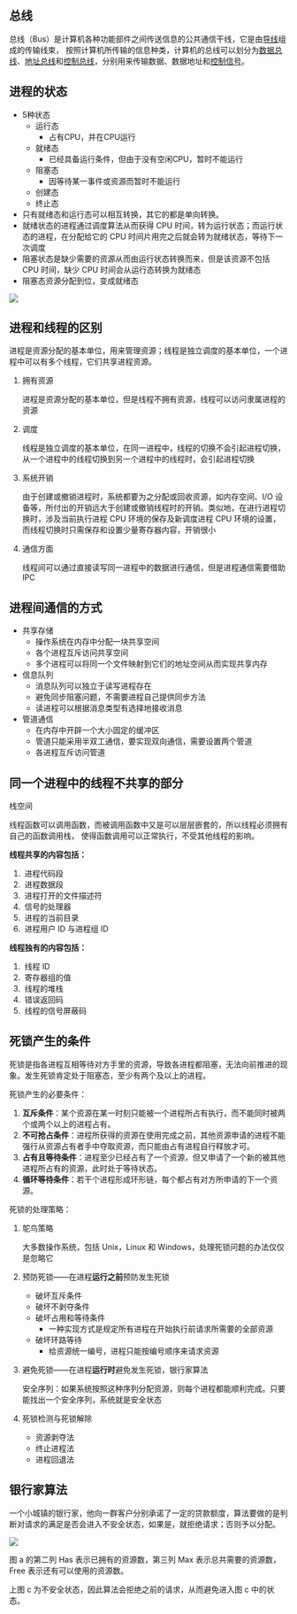 ## 总线

总线（Bus）是计算机各种功能部件之间传送信息的公共通信干线，它是由[导线](https://baike.baidu.com/item/导线/1413914)组成的传输线束， 按照计算机所传输的信息种类，计算机的总线可以划分为[数据总线](https://baike.baidu.com/item/数据总线/272650)、[地址总线](https://baike.baidu.com/item/地址总线/4307936)和[控制总线](https://baike.baidu.com/item/控制总线/272568)，分别用来传输数据、数据地址和[控制信号](https://baike.baidu.com/item/控制信号/10329713)。

## 进程的状态

* 5种状态
  * 运行态
    * 占有CPU，并在CPU运行
  * 就绪态
    * 已经具备运行条件，但由于没有空闲CPU，暂时不能运行
  * 阻塞态
    * 因等待某一事件或资源而暂时不能运行
  * 创建态
  * 终止态
* 只有就绪态和运行态可以相互转换，其它的都是单向转换。
* 就绪状态的进程通过调度算法从而获得 CPU 时间，转为运行状态；而运行状态的进程，在分配给它的 CPU 时间片用完之后就会转为就绪状态，等待下一次调度
* 阻塞状态是缺少需要的资源从而由运行状态转换而来，但是该资源不包括 CPU 时间，缺少 CPU 时间会从运行态转换为就绪态
* 阻塞态资源分配到位，变成就绪态

![](https://cs-notes-1256109796.cos.ap-guangzhou.myqcloud.com/ProcessState.png)

## 进程和线程的区别

进程是资源分配的基本单位，用来管理资源；线程是独立调度的基本单位，一个进程中可以有多个线程，它们共享进程资源。

1. 拥有资源

   进程是资源分配的基本单位，但是线程不拥有资源，线程可以访问隶属进程的资源

2. 调度

   线程是独立调度的基本单位，在同一进程中，线程的切换不会引起进程切换，从一个进程中的线程切换到另一个进程中的线程时，会引起进程切换

3. 系统开销

   由于创建或撤销进程时，系统都要为之分配或回收资源，如内存空间、I/O 设备等，所付出的开销远大于创建或撤销线程时的开销。类似地，在进行进程切换时，涉及当前执行进程 CPU 环境的保存及新调度进程 CPU 环境的设置，而线程切换时只需保存和设置少量寄存器内容，开销很小

4. 通信方面

   线程间可以通过直接读写同一进程中的数据进行通信，但是进程通信需要借助 IPC

## 进程间通信的方式

* 共享存储
  * 操作系统在内存中分配一块共享空间
  * 各个进程互斥访问共享空间
  * 多个进程可以将同一个文件映射到它们的地址空间从而实现共享内存
* 信息队列
  * 消息队列可以独立于读写进程存在
  * 避免同步阻塞问题，不需要进程自己提供同步方法
  * 读进程可以根据消息类型有选择地接收消息
* 管道通信
  * 在内存中开辟一个大小固定的缓冲区
  * 管道只能采用半双工通信，要实现双向通信，需要设置两个管道
  * 各进程互斥访问管道

## 同一个进程中的线程不共享的部分

栈空间

线程函数可以调用函数，而被调用函数中又是可以层层嵌套的，所以线程必须拥有自己的函数调用栈， 使得函数调用可以正常执行，不受其他线程的影响。

**线程共享的内容包括：**

1. ​    进程代码段  
2. ​    进程数据段  
3. ​    进程打开的文件描述符 
4. ​    信号的处理器  
5. ​    进程的当前目录
6. ​    进程用户 ID 与进程组 ID   

**线程独有的内容包括：**

1. ​    线程 ID  
2. ​    寄存器组的值  
3. ​    线程的堆栈  
4. ​    错误返回码  
5. ​    线程的信号屏蔽码

## 死锁产生的条件

死锁是指各进程互相等待对方手里的资源，导致各进程都阻塞，无法向前推进的现象。发生死锁肯定处于阻塞态，至少有两个及以上的进程。

死锁产生的必要条件：

1. **互斥条件**：某个资源在某一时刻只能被一个进程所占有执行，而不能同时被两个或两个以上的进程占有。
2. **不可抢占条件**：进程所获得的资源在使用完成之前，其他资源申请的进程不能强行从资源占有者手中夺取资源，而只能由占有进程自行释放才可。
3. **占有且等待条件**：进程至少已经占有了一个资源，但又申请了一个新的被其他进程所占有的资源，此时处于等待状态。
4. **循环等待条件**：若干个进程形成环形链，每个都占有对方所申请的下一个资源。

死锁的处理策略：

1. 鸵鸟策略

   大多数操作系统，包括 Unix，Linux 和 Windows，处理死锁问题的办法仅仅是忽略它

2. 预防死锁——在进程**运行之前**预防发生死锁
   * 破坏互斥条件
   * 破坏不剥夺条件
   * 破坏占用和等待条件
     * 一种实现方式是规定所有进程在开始执行前请求所需要的全部资源
   * 破坏环路等待
     * 给资源统一编号，进程只能按编号顺序来请求资源

3. 避免死锁——在进程**运行时**避免发生死锁，银行家算法

   安全序列：如果系统按照这种序列分配资源，则每个进程都能顺利完成。只要能找出一个安全序列，系统就是安全状态


4. 死锁检测与死锁解除
   - 资源剥夺法
   - 终止进程法
   - 进程回退法

## 银行家算法

一个小城镇的银行家，他向一群客户分别承诺了一定的贷款额度，算法要做的是判断对请求的满足是否会进入不安全状态，如果是，就拒绝请求；否则予以分配。

![](https://cs-notes-1256109796.cos.ap-guangzhou.myqcloud.com/d160ec2e-cfe2-4640-bda7-62f53e58b8c0.png)

图 a 的第二列 Has 表示已拥有的资源数，第三列 Max 表示总共需要的资源数，Free 表示还有可以使用的资源数。

上图 c 为不安全状态，因此算法会拒绝之前的请求，从而避免进入图 c 中的状态。